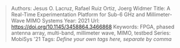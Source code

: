 > Authors: Jesus O. Lacruz, Rafael Ruiz Ortiz, Joerg Widmer
> Title: A Real-Time Experimentation Platform for Sub-6 GHz and Millimeter-Wave MIMO Systems
> Year: 2021
> Url: https://doi.org/10.1145/3458864.3466868
> Keywords: FPGA, phased antenna array, multi-band, millimeter wave, MIMO, testbed
> Series: MobiSys '21
> Tags: *Define your own tags here, separate by comma*
